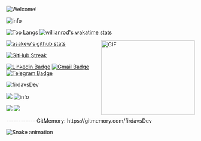 

<!-- Managing your profile README -->
<!-- https://docs.github.com/en/account-and-profile/setting-up-and-managing-your-github-profile/customizing-your-profile/managing-your-profile-readme -->

![Welcome!](86T4GWHN.gif)

<img src="https://github-profile-summary-cards.vercel.app/api/cards/profile-details?username=firdavsDev&theme=github_dark" alt="info">

[![Top Langs](https://github-readme-stats.vercel.app/api/top-langs/?username=firdavsDev&theme=github_dark&show_icons=true)](https://github.com/firdavsDev/) [![willianrod's wakatime stats](https://github-readme-stats.vercel.app/api/wakatime?username=FirdavsDev&theme=github_dark&layout=compact)](https://wakatime.com/@FirdavsDev)


<img align="right" alt="GIF" src="https://user-images.githubusercontent.com/5355808/139111924-210cc6fa-9fb1-4dac-929d-6324a5836a92.gif" width="250" height="200" />

[![asakew's github stats](https://github-readme-stats.vercel.app/api?username=firdavsDev&theme=github_dark&show_icons=true)](https://github.com/firdavsDev/)
<!-- Readme Docs: https://github.com/anuraghazra/github-readme-stats -->

[![GitHub Streak](https://github-readme-streak-stats.herokuapp.com?user=firdavsDev&theme=tokyonight_duo&hide_border=true)](https://github.com/firdavsDev/)
<!-- https://github.com/denvercoder1/github-readme-streak-stats -->

[![Linkedin Badge](https://img.shields.io/badge/-Linkedin-blue?style=flat-square&logo=Linkedin&logoColor=white&link=hhttps:/www.linkedin.com/in/davronbek-boltayev)](https://www.linkedin.com/in/davronbek-boltayev/)
[![Gmail Badge](https://img.shields.io/badge/-Gmail-c14438?style=flat-square&logo=Gmail&logoColor=white&link=mailto:xackercoder@gmail.com)](mailto:xackercoder@gmail.com)
[![Telegram Badge](https://img.shields.io/badge/-Telegram-blue?style=flat-square&logo=Telegram&logoColor=white&link=https://t.me/firdavs_dev)](https://t.me/firdavs_dev)
<p align="left"> <img src="https://komarev.com/ghpvc/?username=firdavsDev&color=brightgreen" alt="firdavsDev"/> </p>
<img src="https://activity-graph.herokuapp.com/graph?username=firdavsDev&theme=xcode" />
<!-- <img src="https://raw.githubusercontent.com/muhiqsimui/muhiqsimui/output/github-contribution-grid-snake.svg"we> -->

<img src="https://github-profile-trophy.vercel.app/?username=firdavsDev&margin-w=5&theme=radical" alt="info" />

<p>
  <img src="https://img.icons8.com/ios/96/26e07f/django.png"/>
<img src="https://img.icons8.com/color/96/000000/postgreesql.png"/>
</p>
------------
GitMemory: https://gitmemory.com/firdavsDev

![Snake animation](https://github.com/mirsaid-mirzohidov/mirsaid-mirzohidov/blob/output/github-contribution-grid-snake.svg)

